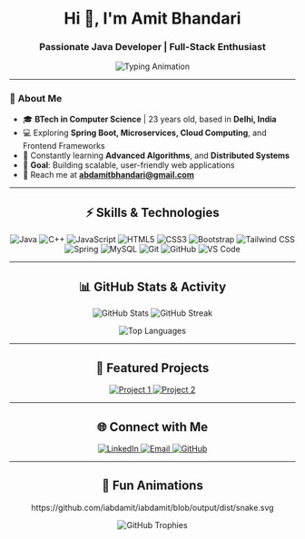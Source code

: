 <h1 align="center">Hi 👋, I'm Amit Bhandari</h1>
<h3 align="center">Passionate Java Developer | Full-Stack Enthusiast </h3>

<p align="center">
  <img src="https://readme-typing-svg.demolab.com?font=Fira+Code&weight=500&size=22&duration=3000&pause=800&color=87CEEB&background=000000&center=true&vCenter=true&width=550&lines=🎯+Code+is+Life!;💡+Transforming+Ideas+into+Reality!;🚀+Building+One+Project+at+a+Time!" alt="Typing Animation" />
</p>

---

### 🌟 **About Me**

- 🎓 **BTech in Computer Science** | 23 years old, based in **Delhi, India**  
- 💻 Exploring **Spring Boot, Microservices, Cloud Computing**, and Frontend Frameworks  
- 🌱 Constantly learning **Advanced Algorithms**, and **Distributed Systems**  
- 🚀 **Goal**: Building scalable, user-friendly web applications  
- 📧 Reach me at **abdamitbhandari@gmail.com**

---

<h2 align="center">⚡ Skills & Technologies</h2>

<p align="center">
  <!-- Programming Languages -->
  <img src="https://img.shields.io/badge/Java-%23ED8B00.svg?style=for-the-badge&logo=java&logoColor=white" alt="Java" />
  <img src="https://img.shields.io/badge/C++-%2300599C.svg?style=for-the-badge&logo=c%2B%2B&logoColor=white" alt="C++" />
  <img src="https://img.shields.io/badge/JavaScript-%23F7DF1E.svg?style=for-the-badge&logo=javascript&logoColor=black" alt="JavaScript" />

  <!-- Frontend Development -->
  <img src="https://img.shields.io/badge/HTML5-%23E34F26.svg?style=for-the-badge&logo=html5&logoColor=white" alt="HTML5" />
  <img src="https://img.shields.io/badge/CSS3-%231572B6.svg?style=for-the-badge&logo=css3&logoColor=white" alt="CSS3" />
  <img src="https://img.shields.io/badge/Bootstrap-%23563D7C.svg?style=for-the-badge&logo=bootstrap&logoColor=white" alt="Bootstrap" />
  <img src="https://img.shields.io/badge/Tailwind_CSS-%2338B2AC.svg?style=for-the-badge&logo=tailwind-css&logoColor=white" alt="Tailwind CSS" />

  <!-- Backend & Database -->
  <img src="https://img.shields.io/badge/Spring-%236DB33F.svg?style=for-the-badge&logo=spring&logoColor=white" alt="Spring" />
  <img src="https://img.shields.io/badge/MySQL-%2300f.svg?style=for-the-badge&logo=mysql&logoColor=white" alt="MySQL" />

  <!-- Tools -->
  <img src="https://img.shields.io/badge/Git-%23F05033.svg?style=for-the-badge&logo=git&logoColor=white" alt="Git" />
  <img src="https://img.shields.io/badge/GitHub-%23181717.svg?style=for-the-badge&logo=github&logoColor=white" alt="GitHub" />
  <img src="https://img.shields.io/badge/VS%20Code-%23007ACC.svg?style=for-the-badge&logo=visual-studio-code&logoColor=white" alt="VS Code" />
</p>

---

<h2 align="center">📊 GitHub Stats & Activity</h2>

<p align="center">
  <img src="https://github-readme-stats.vercel.app/api?username=iabdamit&show_icons=true&theme=radical" alt="GitHub Stats" />
  <img src="https://github-readme-streak-stats.herokuapp.com/?user=iabdamit&theme=radical" alt="GitHub Streak" />
</p>

<p align="center">
  <img src="https://github-readme-stats.vercel.app/api/top-langs/?username=iabdamit&layout=compact&theme=radical" alt="Top Languages" />
</p>

---

<h2 align="center">🎯 Featured Projects</h2>

<p align="center">
  <a href="https://github.com/iabdamit/project1" target="_blank">
    <img src="https://github-readme-stats.vercel.app/api/pin/?username=iabdamit&repo=project1&theme=radical" alt="Project 1" />
  </a>
  <a href="https://github.com/iabdamit/project2" target="_blank">
    <img src="https://github-readme-stats.vercel.app/api/pin/?username=iabdamit&repo=project2&theme=radical" alt="Project 2" />
  </a>
</p>

---

<h2 align="center">🌐 Connect with Me</h2>

<p align="center">
  <a href="https://linkedin.com/in/amitbhandari" target="_blank">
    <img src="https://img.shields.io/badge/LinkedIn-%230077B5.svg?style=for-the-badge&logo=linkedin&logoColor=white" alt="LinkedIn" />
  </a>
  <a href="mailto:abdamitbhandari@gmail.com" target="_blank">
    <img src="https://img.shields.io/badge/Email-%23D14836.svg?style=for-the-badge&logo=gmail&logoColor=white" alt="Email" />
  </a>
  <a href="https://github.com/iabdamit" target="_blank">
    <img src="https://img.shields.io/badge/GitHub-%23181717.svg?style=for-the-badge&logo=github&logoColor=white" alt="GitHub" />
  </a>
</p>

---

<h2 align="center">🌟 Fun Animations</h2>

<p align="center">
<!--   <img src="https://github.com/iabdamit/iabdamit/blob/output/dist/snake.svg
" alt="GitHub Snake Animation" /> -->
 https://github.com/iabdamit/iabdamit/blob/output/dist/snake.svg

</p>

<p align="center">
  <img src="https://github-profile-trophy.vercel.app/?username=amitbhandari&theme=radical&margin-w=15&margin-h=15&no-frame=true&no-bg=true" alt="GitHub Trophies" />
</p>
